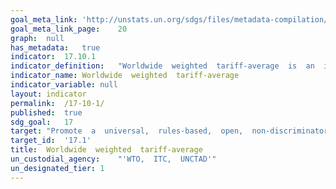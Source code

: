 ```yaml
---	
goal_meta_link:	'http://unstats.un.org/sdgs/files/metadata-compilation/Metadata-Goal-17.pdf'
goal_meta_link_page:	20
graph:	null
has_metadata:	true
indicator:	17.10.1
indicator_definition:	"Worldwide  weighted  tariff-average  is  an  indicator  that  provides  the  value  of  custom  duties  levied  by  every  importing  country  from  all  their  trading  partners.  The  unit  of  measurement  will  be  in  %  terms.  All  calculations  are  based  on  official  data.  However,  in  order  to  include  all  tariffs  into  the  calculation,  some  rates  which  are  not  expressed  in  ad  valorem  form  (e.g.,  specific  duties)  are  converted  in  ad  valorem  equivalents  (i.e.  in  per  cent  of  the  import  value),  The  conversion  is  made  at  the  tariff  line  level  for  each  importer  by  using  the  unit  value  method.  Import  unit  values  are  calculated  from  import  values  and  quantities.  Only  a  limited  number  of  non-ad  valorem  tariff  rates  (i.e.  technical  duties)  cannot  be  provided  with  ad  valorem  equivalents  (AVE)  and  are  excluded  from  the  calculation.  This  methodology  also  allows  for  cross-country  comparisons."
indicator_name:	Worldwide  weighted  tariff-average
indicator_variable:	null
layout:	indicator
permalink:	/17-10-1/
published:	true
sdg_goal:	17
target:	"Promote  a  universal,  rules-based,  open,  non-discriminatory  and  equitable  multilateral  trading  system  under  the  World  Trade  Organization,  including  through  the  conclusion  of  negotiations  under  its  Doha  Development  Agenda."
target_id:	'17.1'
title:	Worldwide  weighted  tariff-average
un_custodial_agency:	"'WTO,  ITC,  UNCTAD'"
un_designated_tier:	1
---	
```

